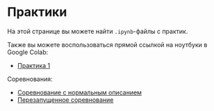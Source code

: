 # Практики

На этой странице вы можете найти `.ipynb`-файлы с практик. 

Также вы можете воспользоваться прямой ссылкой на ноутбуки в Google Colab:
* [Практика 1](https://colab.research.google.com/drive/1KTA6qkCdanyIpaiLQXqu0C7vftSo13BQ?usp=sharing)



Соревнования:
* [Cоревнование с нормальным описанием](https://www.kaggle.com/competitions/timeseries-summer-mkn-2023)
* [Перезапущенное соревнование](https://www.kaggle.com/t/48be09577a0a47699547989d376f359f)
